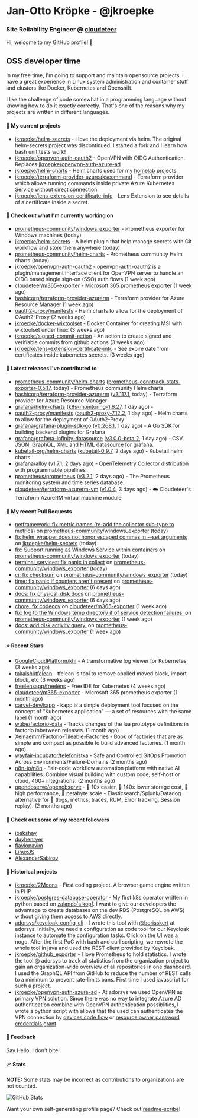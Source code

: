 # Jan-Otto Kröpke - @jkroepke
### Site Reliability Engineer @ [cloudeteer](https://cloudeteer.de/)

Hi, welcome to my GitHub profile! 👋

## OSS developer time
In my free time, I'm going to support and maintain opensource projects. I have a great experience in Linux system administration and container stuff and clusters like Docker, Kubernetes and Openshift.

I like the challenge of code somewhat in a programming language without knowing how to do it exactly correctly. That's one of the reasons why my projects are written in different languages.

#### 🌱 My current projects
- [jkroepke/helm-secrets](https://github.com/jkroepke/helm-secrets) - I love the deployment via helm. The original helm-secrets project was discontinued. I started a fork and I learn how bash unit tests work!
- [jkroepke/openvpn-auth-oauth2](https://github.com/jkroepke/openvpn-auth-oauth2) - OpenVPN with OIDC Authentication. Replaces  [jkroepke/openvpn-auth-azure-ad](https://github.com/jkroepke/openvpn-auth-azure-ad) 
- [jkroepke/helm-charts](https://github.com/jkroepke/helm-charts) - Helm charts used for my [homelab](https://github.com/jkroepke/homelab) projects.
- [jkroepke/terraform-provider-azureakscommand](https://github.com/jkroepke/terraform-provider-azureakscommand) - Terraform provider which allows running commands inside private Azure Kubernetes Service without direct connection.
- [jkroepke/lens-extension-certificate-info](https://github.com/jkroepke/lens-extension-certificate-info) - Lens Extension to see details of a certificate inside a secret.

#### 👷 Check out what I'm currently working on

- [prometheus-community/windows_exporter](https://github.com/prometheus-community/windows_exporter) - Prometheus exporter for Windows machines (today)
- [jkroepke/helm-secrets](https://github.com/jkroepke/helm-secrets) - A helm plugin that help manage secrets with Git workflow and store them anywhere (today)
- [prometheus-community/helm-charts](https://github.com/prometheus-community/helm-charts) - Prometheus community Helm charts (today)
- [jkroepke/openvpn-auth-oauth2](https://github.com/jkroepke/openvpn-auth-oauth2) - openvpn-auth-oauth2 is a plugin/management interface client for OpenVPN server to handle an OIDC based single sign-on (SSO) auth flows (1 week ago)
- [cloudeteer/m365-exporter](https://github.com/cloudeteer/m365-exporter) - Microsoft 365 prometheus exporter (1 week ago)
- [hashicorp/terraform-provider-azurerm](https://github.com/hashicorp/terraform-provider-azurerm) - Terraform provider for Azure Resource Manager (1 week ago)
- [oauth2-proxy/manifests](https://github.com/oauth2-proxy/manifests) - Helm charts to allow for the deployment of OAuth2-Proxy (2 weeks ago)
- [jkroepke/docker-wixtoolset](https://github.com/jkroepke/docker-wixtoolset) - Docker Container for creating MSI with wixtoolset under linux (3 weeks ago)
- [jkroepke/signed-commit-action](https://github.com/jkroepke/signed-commit-action) - An action to create signed and verifiable commits from github actions (3 weeks ago)
- [jkroepke/lens-extension-certificate-info](https://github.com/jkroepke/lens-extension-certificate-info) - See expire date from certificates inside kubernetes secrets. (3 weeks ago)

#### 🔭 Latest releases I've contributed to

- [prometheus-community/helm-charts](https://github.com/prometheus-community/helm-charts) ([prometheus-conntrack-stats-exporter-0.5.17](https://github.com/prometheus-community/helm-charts/releases/tag/prometheus-conntrack-stats-exporter-0.5.17), today) - Prometheus community Helm charts
- [hashicorp/terraform-provider-azurerm](https://github.com/hashicorp/terraform-provider-azurerm) ([v3.117.1](https://github.com/hashicorp/terraform-provider-azurerm/releases/tag/v3.117.1), today) - Terraform provider for Azure Resource Manager
- [grafana/helm-charts](https://github.com/grafana/helm-charts) ([k8s-monitoring-1.6.27](https://github.com/grafana/helm-charts/releases/tag/k8s-monitoring-1.6.27), 1 day ago) - 
- [oauth2-proxy/manifests](https://github.com/oauth2-proxy/manifests) ([oauth2-proxy-7.12.2](https://github.com/oauth2-proxy/manifests/releases/tag/oauth2-proxy-7.12.2), 1 day ago) - Helm charts to allow for the deployment of OAuth2-Proxy
- [grafana/grafana-plugin-sdk-go](https://github.com/grafana/grafana-plugin-sdk-go) ([v0.268.1](https://github.com/grafana/grafana-plugin-sdk-go/releases/tag/v0.268.1), 1 day ago) - A Go SDK for building backend plugins for Grafana
- [grafana/grafana-infinity-datasource](https://github.com/grafana/grafana-infinity-datasource) ([v3.0.0-beta.2](https://github.com/grafana/grafana-infinity-datasource/releases/tag/v3.0.0-beta.2), 1 day ago) - CSV, JSON, GraphQL, XML and HTML datasource for grafana.
- [kubetail-org/helm-charts](https://github.com/kubetail-org/helm-charts) ([kubetail-0.9.7](https://github.com/kubetail-org/helm-charts/releases/tag/kubetail-0.9.7), 2 days ago) - Kubetail helm charts
- [grafana/alloy](https://github.com/grafana/alloy) ([v1.7.1](https://github.com/grafana/alloy/releases/tag/v1.7.1), 2 days ago) - OpenTelemetry Collector distribution with programmable pipelines
- [prometheus/prometheus](https://github.com/prometheus/prometheus) ([v3.2.1](https://github.com/prometheus/prometheus/releases/tag/v3.2.1), 2 days ago) - The Prometheus monitoring system and time series database.
- [cloudeteer/terraform-azurerm-vm](https://github.com/cloudeteer/terraform-azurerm-vm) ([v1.0.4](https://github.com/cloudeteer/terraform-azurerm-vm/releases/tag/v1.0.4), 3 days ago) - ☁️ Cloudeteer&#39;s Terraform AzureRM virtual machine module

#### 🔨 My recent Pull Requests

- [netframework: fix metric names (re-add the collector sub-type to metrics)](https://github.com/prometheus-community/windows_exporter/pull/1908) on [prometheus-community/windows_exporter](https://github.com/prometheus-community/windows_exporter) (today)
- [fix helm_wrapper does not honor escaped commas in --set arguments](https://github.com/jkroepke/helm-secrets/pull/501) on [jkroepke/helm-secrets](https://github.com/jkroepke/helm-secrets) (today)
- [fix: Support running as Windows Service within containers](https://github.com/prometheus-community/windows_exporter/pull/1907) on [prometheus-community/windows_exporter](https://github.com/prometheus-community/windows_exporter) (today)
- [terminal_services: fix panic in collect](https://github.com/prometheus-community/windows_exporter/pull/1906) on [prometheus-community/windows_exporter](https://github.com/prometheus-community/windows_exporter) (today)
- [ci: fix checksum](https://github.com/prometheus-community/windows_exporter/pull/1905) on [prometheus-community/windows_exporter](https://github.com/prometheus-community/windows_exporter) (today)
- [time: fix panic if counters aren&#39;t present](https://github.com/prometheus-community/windows_exporter/pull/1898) on [prometheus-community/windows_exporter](https://github.com/prometheus-community/windows_exporter) (6 days ago)
- [docs: fix physical_disk docs](https://github.com/prometheus-community/windows_exporter/pull/1897) on [prometheus-community/windows_exporter](https://github.com/prometheus-community/windows_exporter) (6 days ago)
- [chore: fix codecov](https://github.com/cloudeteer/m365-exporter/pull/18) on [cloudeteer/m365-exporter](https://github.com/cloudeteer/m365-exporter) (1 week ago)
- [fix: log to the Windows temp directory if of service detection failures.](https://github.com/prometheus-community/windows_exporter/pull/1890) on [prometheus-community/windows_exporter](https://github.com/prometheus-community/windows_exporter) (1 week ago)
- [docs: add disk activity query.](https://github.com/prometheus-community/windows_exporter/pull/1889) on [prometheus-community/windows_exporter](https://github.com/prometheus-community/windows_exporter) (1 week ago)

#### ⭐ Recent Stars

- [GoogleCloudPlatform/khi](https://github.com/GoogleCloudPlatform/khi) - A transformative log viewer for Kubernetes (3 weeks ago)
- [takaishi/tfclean](https://github.com/takaishi/tfclean) - tfclean is tool to remove applied moved block, import block, etc (3 weeks ago)
- [freelensapp/freelens](https://github.com/freelensapp/freelens) - Free IDE for Kubernetes (4 weeks ago)
- [cloudeteer/m365-exporter](https://github.com/cloudeteer/m365-exporter) - Microsoft 365 prometheus exporter (1 month ago)
- [carvel-dev/kapp](https://github.com/carvel-dev/kapp) - kapp is a simple deployment tool focused on the concept of &#34;Kubernetes application&#34; — a set of resources with the same label (1 month ago)
- [wube/factorio-data](https://github.com/wube/factorio-data) - Tracks changes of the lua prototype definitions in factorio inbetween releases. (1 month ago)
- [Xeinaemm/Factorio-Tileable-Factories](https://github.com/Xeinaemm/Factorio-Tileable-Factories) - Book of factories that are as simple and compact as possible to build advanced factories. (1 month ago)
- [wayfair-incubator/telefonistka](https://github.com/wayfair-incubator/telefonistka) - Safe and Controlled GitOps Promotion Across Environments/Failure-Domains (2 months ago)
- [n8n-io/n8n](https://github.com/n8n-io/n8n) - Fair-code workflow automation platform with native AI capabilities. Combine visual building with custom code, self-host or cloud, 400&#43; integrations. (2 months ago)
- [openobserve/openobserve](https://github.com/openobserve/openobserve) - 🚀 10x easier, 🚀 140x lower storage cost, 🚀 high performance,  🚀 petabyte scale - Elasticsearch/Splunk/Datadog alternative for 🚀 (logs, metrics, traces, RUM, Error tracking, Session replay). (2 months ago)

#### 👯 Check out some of my recent followers

- [ibakshay](https://github.com/ibakshay)
- [duyhenryer](https://github.com/duyhenryer)
- [flaviopavim](https://github.com/flaviopavim)
- [LinuxJS](https://github.com/LinuxJS)
- [AlexanderSabirov](https://github.com/AlexanderSabirov)

#### 📜 Historical projects
- [jkroepke/2Moons](https://github.com/jkroepke/2Moons) - First coding project. A browser game engine written in PHP
- [jkroepke/postgres-database-operator](https://github.com/jkroepke/postgres-database-operator) - My first k8s operator written in python based on [zalando's kopf](https://github.com/zalando-incubator/kopf). I want to give our developers the advantage to create databases on the dev RDS (PostgreSQL on AWS) without giving them access to AWS directly.
- [adorsys/keycloak-config-cli](https://github.com/adorsys/keycloak-config-cli) - I wrote this tool with [@borisskert](https://github.com/borisskert) at adorsys. Initially, we need a configuration as code tool for our Keycloak instance to automate the configuration tasks. Click on the UI was a nogo. After the first PoC with bash and curl scripting, we rewrote the whole tool in java and used the REST client provided by Keycloak.
- [jkroepke/github_exporter](https://github.com/jkroepke/github_exporter) - I love Prometheus to hold statistics. I wrote the tool @ adorsys to track all statistics from the organization project to gain an organization-wide overview of all repositories in one dashboard. I used the GraphQL API from GitHub to reduce the number of REST calls to a minimum to prevent rate-limits bans. First time I used javascript for such a project.
- [jkroepke/openvpn-auth-azure-ad](https://github.com/jkroepke/openvpn-auth-azure-ad) - At adorsys we used OpenVPN as primary VPN solution. Since there was no way to integrate Azure AD authentication combind with OpenVPN authentication possiblities, I wrote a python script with allows that the used can authenticates the VPN connection by [devices code flow](https://docs.microsoft.com/en-us/azure/active-directory/develop/v2-oauth2-device-code) or [resource owner password credentials grant](https://docs.microsoft.com/en-us/azure/active-directory/develop/v2-oauth-ropc)

#### 💬 Feedback

Say Hello, I don't bite!

#### 📈 Stats

**NOTE:** Some stats may be incorrect as contributions to organizations
are not counted.

![GitHub Stats](https://github-readme-stats.vercel.app/api?username=jkroepke&count_private=false&theme=tokyonight&show_icons=true)

Want your own self-generating profile page? Check out [readme-scribe](https://github.com/muesli/readme-scribe)!
